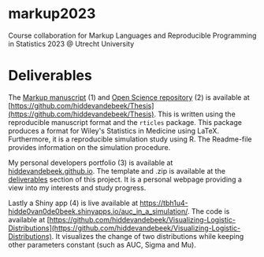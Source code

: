 # markup2023
Course collaboration for Markup Languages and Reproducible Programming in Statistics 2023 @ Utrecht University

# Deliverables

The [Markup manuscript](https://github.com/hiddevandebeek/Thesis/tree/main/docs/Thesis_Manuscript) (1) and [Open Science repository](https://github.com/hiddevandebeek/Thesis) (2) is available at [https://github.com/hiddevandebeek/Thesis](https://github.com/hiddevandebeek/Thesis). This is written using the reproducible manuscript format and the `rticles` package. This package produces a format for Wiley's Statistics in Medicine using LaTeX. Furthermore, it is a reproducible simulation study using R. The Readme-file provides information on the simulation procedure.

My personal developers portfolio (3) is available at [hiddevandebeek.github.io](hiddevandebeek.github.io). The template and .zip is available at the [deliverables](./deliverables) section of this project. It is a personal webpage providing a view into my interests and study progress.

Lastly a Shiny app (4) is live available at https://tbh1u4-hidde0van0de0beek.shinyapps.io/auc_in_a_simulation/. The code is available at [https://github.com/hiddevandebeek/Visualizing-Logistic-Distributions](https://github.com/hiddevandebeek/Visualizing-Logistic-Distributions). It visualizes the change of two distributions while keeping other parameters constant (such as AUC, Sigma and Mu). 
